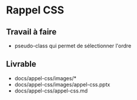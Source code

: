# Rappel CSS
## Travail à faire
- pseudo-class qui permet de sélectionner l'ordre
## Livrable
- docs/appel-css/images/*
- docs/appel-css/images/appel-css.pptx
- docs/appel-css/appel-css.md